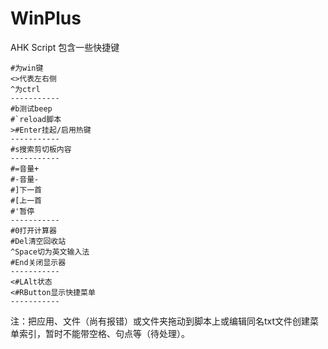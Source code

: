 # WinPlus
AHK Script
包含一些快捷键
```
#为win键
<>代表左右侧
^为ctrl
-----------
#b测试beep
#`reload脚本
>#Enter挂起/启用热键
-----------
#s搜索剪切板内容
-----------
#=音量+
#-音量-
#]下一首
#[上一首
#'暂停
-----------
#0打开计算器
#Del清空回收站
^Space切为英文输入法
#End关闭显示器
-----------
<#LAlt状态
<#RButton显示快捷菜单
-----------
```
注：把应用、文件（尚有报错）或文件夹拖动到脚本上或编辑同名txt文件创建菜单索引，暂时不能带空格、句点等（待处理）。

